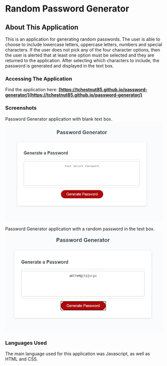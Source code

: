 # Random Password Generator

## About This Application
This is an application for generating random passwords. The user is able to choose to include lowercase letters, uppercase letters, numbers and special characters. If the user does not pick any of the four character options, then the user is alerted that at least one option must be selected and they are returned to the application. After selecting which characters to include, the password is generated and displayed in the text box.

### Accessing The Application
Find the application here: **[https://tchestnut85.github.io/password-generator/](https://tchestnut85.github.io/password-generator/)**

### Screenshots
Password Generator application with blank text box.
<img src=./images/screenshot-1.JPG/>

Password Generator application with a random password in the text box.
<img src=./images/screenshot-2.JPG/>

### Languages Used
The main language used for this application was Javascript, as well as HTML and CSS.